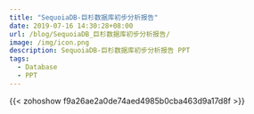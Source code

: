 ```yaml
---
title: "SequoiaDB-巨杉数据库初步分析报告"
date: 2019-07-16 14:30:28+08:00
url: /blog/SequoiaDB_巨杉数据库初步分析报告/
image: /img/icon.png
description: SequoiaDB-巨杉数据库初步分析报告 PPT
tags:
  - Database
  - PPT
---
```


{{< zohoshow f9a26ae2a0de74aed4985b0cba463d9a17d8f >}}